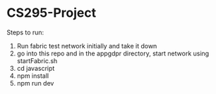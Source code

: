 # CS295-Project

Steps to run:
1. Run fabric test network initially and take it down
2. go into this repo and in the appgdpr directory, start network using startFabric.sh
3. cd javascript
4. npm install
5. npm run dev